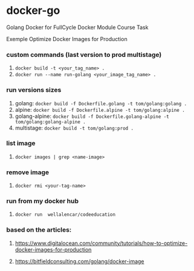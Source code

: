 # docker-go
Golang Docker for FullCycle Docker Module Course Task

Exemple Optimize Docker Images for Production
### custom commands (last version to prod multistage)

1. `docker build -t <your_tag_name> .`
1. `docker run --name run-golang <your_image_tag_name> .`

### run versions sizes

1. golang: `docker build -f Dockerfile.golang -t tom/golang:golang .`
1. alpine: `docker build -f Dockerfile.alpine -t tom/golang:alpine .`
1. golang-alpine: `docker build -f Dockerfile.golang-alpine -t tom/golang:golang-alpine .`
1. multistage: `docker build -t tom/golang:prod .`

### list image

1. `docker images | grep <name-image>`

### remove image

1. `docker rmi <your-tag-name>`

### run from my docker hub

1. `docker run  wellalencar/codeeducation`

### based on the articles:

1. https://www.digitalocean.com/community/tutorials/how-to-optimize-docker-images-for-production

1. https://bitfieldconsulting.com/golang/docker-image
